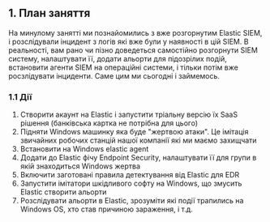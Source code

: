 ## 1. План заняття
На минулому занятті ми познайомились з вже розгорнутим Elastic SIEM, і розслідували інцидент з логів які вже були у наявності в цій SIEM. В реальності, вам рано чи пізно доведеться самостійно розгорнути SIEM систему, налаштувати її, додати альорти для підозрілих подій, встановити агенти SIEM на операційні системи, і тільки потім вже росзлідувати інциденти. Саме цим ми сьогодні і займемось.  
### 1.1 Дії
1. Створити акаунт на Elastic і запустити тріальну версію їх SaaS рішення (банківська картка не потрібна для цього)
2. Підняти Windows машинку яка буде "жертвою атаки". Це імітація звичайних робочих станцій нашої компанії які ми маємо захищчати
3. Встановити на Windows elastic agent
4. Додати до Elastic фічу Endpoint Security, налаштувати її для групи в якій знаходиться Windows жертва
5. Включити заготовані правила детектування від Elastic для EDR
6. Запустити імітатори шкідливого софту на Windows, що змусить Elastic створити альорти
7. Розслідувати альорти в Elastic, зрозуміти які події трапились на Windows OS, хто став причиною зараження, і т.д.
